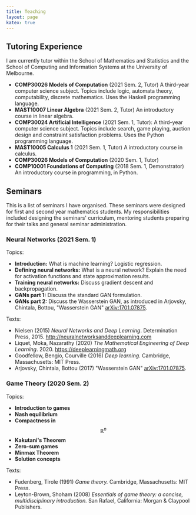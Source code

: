 ```yaml
---
title: Teaching
layout: page
katex: true
---
```


## Tutoring Experience 
I am currently tutor within the School of Mathematics and Statistics and the School
of Computing and Information Systems at the University of Melbourne.
- **COMP30026 Models of Computation** (2021 Sem. 2, Tutor) A third-year 
computer science subject. Topics include logic, automata theory, computability,
discrete mathematics. Uses the Haskell programming language.
- **MAST10007 Linear Algebra** (2021 Sem. 2, Tutor) An introductory course in 
linear algebra.
- **COMP30024 Artificial Intelligence** (2021 Sem. 1, Tutor): A third-year computer 
science subject. Topics include search, game playing, auction design and constraint 
satisfaction problems. Uses the Python programming language.
- **MAST10005 Calculus 1** (2021 Sem. 1, Tutor) A introductory course 
in calculus.
- **COMP30026 Models of Computation** (2020 Sem. 1, Tutor)
- **COMP10001 Foundations of Computing** (2018 Sem. 1, Demonstrator) An introductory 
course in programming, in Python.

## Seminars
This is a list of seminars I have organised. These seminars were designed for 
first and second year mathematics students. My responsibilities included 
designing the seminars' curriculum, mentoring students preparing for their talks
and general seminar administration.

### Neural Networks (2021 Sem. 1)
Topics:
- **Introduction:** What is machine learning? Logistic regression.
- **Defining neural networks:** What is a neural network? Explain the need 
for activation functions and state approximation results.
- **Training neural networks:** Discuss gradient descent and backpropagation. 
- **GANs part 1:** Discuss the standard GAN formulation.
- **GANs part 2:** Discuss the Wasserstein GAN, as introduced in Arjovsky, Chintala, Bottou, "Wasserstein GAN" [arXiv:1701.07875](http://arxiv.org/abs/1701.07875).

Texts:
- Nielsen (2015) *Neural Networks and Deep Learning*. Determination Press, 2015. <http://neuralnetworksanddeeplearning.com>
- Liquet, Moka, Nazarathy (2020) *The Mathematical Engineering of Deep Learning*. 2020. <https://deeplearningmath.org>
- Goodfellow, Bengio, Courville (2016) *Deep learning*. Cambridge, Massachusetts: MIT Press.
- Arjovsky, Chintala, Bottou (2017) "Wasserstein GAN" [arXiv:1701.07875](http://arxiv.org/abs/1701.07875).
 

### Game Theory (2020 Sem. 2)
Topics:
- **Introduction to games**
- **Nash equilibrium**
- **Compactness in** $$\mathbb{R}^n$$
- **Kakutani's Theorem**
- **Zero-sum games**
- **Minmax Theorem**
- **Solution concepts**

Texts:
- Fudenberg, Tirole (1991) *Game theory.* Cambridge, Massachusetts: MIT Press.
- Leyton-Brown, Shoham (2008) *Essentials of game theory: a concise, multidisciplinary introduction.* San Rafael, California: Morgan & Claypool Publishers. 




